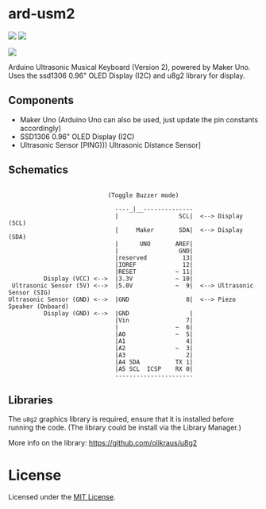 # ard-usm2
<a href="LICENSE" ><img src="https://img.shields.io/github/license/1487quantum/ard-usm2?style=flat-square"/></a>
<a href="https://github.com/1487quantum/ard-usm2/workflows/ard-ci.yml" ><img src="https://img.shields.io/github/workflow/status/1487quantum/ard-usm2/Arduino-CI?label=Build&logo=arduino&style=flat-square"/></a>

<a href="https://cyaninfinite.com/ultrasonic-sensor-projects/" ><img src="https://img.shields.io/badge/Documentation-@Cyaninfinite-blue?style=for-the-badge"/></a>


Arduino Ultrasonic Musical Keyboard (Version 2), powered by Maker Uno. Uses the ssd1306 0.96" OLED Display (I2C) and u8g2 library for display.


## Components

- Maker Uno (Arduino Uno can also be used, just update the pin constants accordingly)
- SSD1306 0.96" OLED Display (I2C)
- Ultrasonic Sensor [PING))) Ultrasonic Distance Sensor]

## Schematics
```

                            (Toggle Buzzer mode)

                              ----_|__--------------
                              |                 SCL|  <--> Display (SCL)
                              |     Maker       SDA|  <--> Display (SDA)
                              |      UNO       AREF|
                              |                 GND|
                              |reserved          13|
                              |IOREF             12|                              
                              |RESET           ~ 11|
          Display (VCC) <-->  |3.3V            ~ 10|                        
 Ultrasonic Sensor (5V) <-->  |5.0V            ~  9|  <--> Ultrasonic Sensor (SIG)
Ultrasonic Sensor (GND) <-->  |GND                8|  <--> Piezo Speaker (Onboard)
          Display (GND) <-->  |GND                 |
                              |Vin                7|
                              |                ~  6|
                              |A0              ~  5|                                
                              |A1                 4|
                              |A2              ~  3|
                              |A3                 2|
                              |A4 SDA          TX 1|   
                              |A5 SCL  ICSP    RX 0|   
                              ----------------------   

```
## Libraries
The `u8g2` graphics library is required, ensure that it is installed before running the code. (The library could be install via the Library Manager.)

More info on the library: https://github.com/olikraus/u8g2

# License
Licensed under the [MIT License](./LICENSE).
